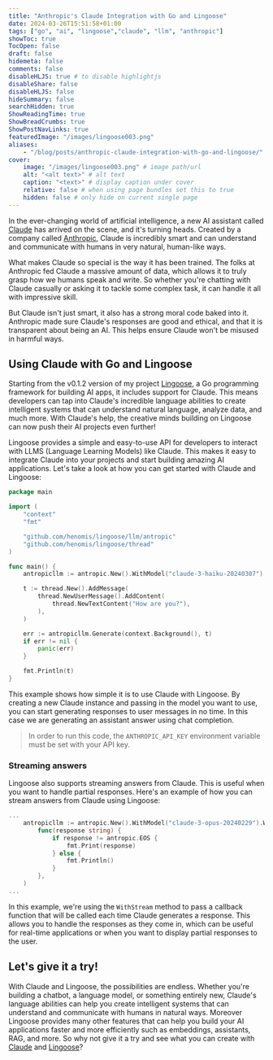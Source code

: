 ```yaml
---
title: "Anthropic's Claude Integration with Go and Lingoose"
date: 2024-03-26T15:51:58+01:00
tags: ["go", "ai", "lingoose","claude", "llm", "anthropic"]
showToc: true
TocOpen: false
draft: false
hidemeta: false
comments: false
disableHLJS: true # to disable highlightjs
disableShare: false
disableHLJS: false
hideSummary: false
searchHidden: true
ShowReadingTime: true
ShowBreadCrumbs: true
ShowPostNavLinks: true
featuredImage: "/images/lingoose003.png"
aliases: 
    - "/blog/posts/anthropic-claude-integration-with-go-and-lingoose/"
cover:
    image: "/images/lingoose003.png" # image path/url
    alt: "<alt text>" # alt text
    caption: "<text>" # display caption under cover
    relative: false # when using page bundles set this to true
    hidden: false # only hide on current single page
---
```


In the ever-changing world of artificial intelligence, a new AI assistant called [Claude](https://claude.ai/) has arrived on the scene, and it's turning heads. Created by a company called [Anthropic](https://anthropic.com/), Claude is incredibly smart and can understand and communicate with humans in very natural, human-like ways.

What makes Claude so special is the way it has been trained. The folks at Anthropic fed Claude a massive amount of data, which allows it to truly grasp how we humans speak and write. So whether you're chatting with Claude casually or asking it to tackle some complex task, it can handle it all with impressive skill.

But Claude isn't just smart, it also has a strong moral code baked into it. Anthropic made sure Claude's responses are good and ethical, and that it is transparent about being an AI. This helps ensure Claude won't be misused in harmful ways.

## Using Claude with Go and Lingoose
Starting from the v0.1.2 version of my project [Lingoose](https://lingoose.io), a Go programming framework for building AI apps, it includes support for Claude. This means developers can tap into Claude's incredible language abilities to create intelligent systems that can understand natural language, analyze data, and much more. With Claude's help, the creative minds building on Lingoose can now push their AI projects even further!

Lingoose provides a simple and easy-to-use API for developers to interact with LLMS (Language Learning Models) like Claude. This makes it easy to integrate Claude into your projects and start building amazing AI applications. Let's take a look at how you can get started with Claude and Lingoose:

```go
package main

import (
	"context"
	"fmt"

	"github.com/henomis/lingoose/llm/antropic"
	"github.com/henomis/lingoose/thread"
)

func main() {
	antropicllm := antropic.New().WithModel("claude-3-haiku-20240307")

	t := thread.New().AddMessage(
		thread.NewUserMessage().AddContent(
			thread.NewTextContent("How are you?"),
		),
	)

	err := antropicllm.Generate(context.Background(), t)
	if err != nil {
		panic(err)
	}

	fmt.Println(t)
}
```

This example shows how simple it is to use Claude with Lingoose. By creating a new Claude instance and passing in the model you want to use, you can start generating responses to user messages in no time. In this case we are generating an assistant answer using chat completion. 

> In order to run this code, the `ANTHROPIC_API_KEY` environment variable must be set with your API key.


### Streaming answers

Lingoose also supports streaming answers from Claude. This is useful when you want to handle partial responses. Here's an example of how you can stream answers from Claude using Lingoose:

```go
...
	antropicllm := antropic.New().WithModel("claude-3-opus-20240229").WithStream(
		func(response string) {
			if response != antropic.EOS {
				fmt.Print(response)
			} else {
				fmt.Println()
			}
		},
	)
...
```

In this example, we're using the `WithStream` method to pass a callback function that will be called each time Claude generates a response. This allows you to handle the responses as they come in, which can be useful for real-time applications or when you want to display partial responses to the user.

## Let's give it a try!

With Claude and Lingoose, the possibilities are endless. Whether you're building a chatbot, a language model, or something entirely new, Claude's language abilities can help you create intelligent systems that can understand and communicate with humans in natural ways. Moreover Lingoose provides many other features that can help you build your AI applications faster and more efficiently such as embeddings, assistants, RAG, and more.
So why not give it a try and see what you can create with [Claude](https://claude.ai/) and [Lingoose](https://lingoose.io)?

